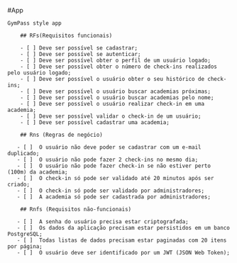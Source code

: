 #App
 
    GymPass style app

        ## RFs(Requisitos funcionais)

        - [ ] Deve ser possível se cadastrar;
        - [ ] Deve ser possível se autenticar;
        - [ ] Deve ser possível obter o perfil de um usuário logado;
        - [ ] Deve ser possível obter o número de check-ins realizados pelo usuário logado;
        - [ ] Deve ser possível o usuário obter o seu histórico de check-ins;
        - [ ] Deve ser possível o usuário buscar academias próximas;
        - [ ] Deve ser possível o usuário buscar academias pelo nome;
        - [ ] Deve ser possível o usuário realizar check-in em uma academia;
        - [ ] Deve ser possível validar o check-in de um usuário;
        - [ ] Deve ser possível cadastrar uma academia;

        ## Rns (Regras de negócio)

       - [ ]  O usuário não deve poder se cadastrar com um e-mail duplicado;
       - [ ]  O usuário não pode fazer 2 check-ins no mesmo dia;
       - [ ]  O usuário não pode fazer check-in se não estiver perto (100m) da academia;
       - [ ]  O check-in só pode ser validado até 20 minutos após ser criado;
       - [ ]  O check-in só pode ser validado por administradores;
       - [ ]  A academia só pode ser cadastrada por administradores;

        ## Rnfs (Requisitos não-funcionais)
        
       - [ ]  A senha do usuário precisa estar criptografada;
       - [ ]  Os dados da aplicação precisam estar persistidos em um banco PostgreSQL;
       - [ ]  Todas listas de dados precisam estar paginadas com 20 itens por página;
       - [ ]  O usuário deve ser identificado por um JWT (JSON Web Token);